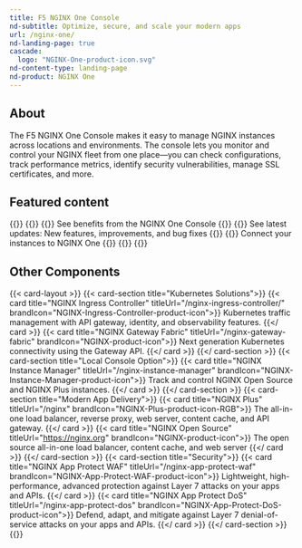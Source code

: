 ```yaml
---
title: F5 NGINX One Console
nd-subtitle: Optimize, secure, and scale your modern apps
url: /nginx-one/
nd-landing-page: true
cascade:
  logo: "NGINX-One-product-icon.svg"
nd-content-type: landing-page
nd-product: NGINX One
---
```


## About
[//]: # "These are Markdown comments to guide you through document structure. Remove them as you go, as well as any unnecessary sections."
[//]: # "Use underscores for _italics_, and double asterisks for **bold**."
[//]: # "Backticks are for `monospace`, used sparingly and reserved mostly for executable names - they can cause formatting problems. Avoid them in tables: use italics instead."
The F5 NGINX One Console makes it easy to manage NGINX instances across locations and environments. The console lets you monitor and control your NGINX fleet from one place—you can check configurations, track performance metrics, identify security vulnerabilities, manage SSL certificates, and more.

## Featured content
[//]: # "You can add a maximum of three cards: any extra will not display."
[//]: # "One card will take full width page: two will take half width each. Three will stack like an inverse pyramid."
[//]: # "Some examples of content could be the latest release note, the most common install path, and a popular new feature."
{{<card-layout>}}
  {{<card-section showAsCards="true" isFeaturedSection="true">}}
    {{<card title="Get started" titleUrl="getting-started/" isFeatured="true" icon="unplug">}}
      See benefits from the NGINX One Console
    {{</card >}}
    {{<card title="Changelog" titleUrl="changelog/" icon="clock-alert">}}
      See latest updates: New features, improvements, and bug fixes
    {{</card>}}
    {{<card title="Add an NGINX instance" titleUrl="connect-instances/add-instance/" icon="copy-plus">}}
      Connect your instances to NGINX One
    {{</card>}}
  {{</card-section>}}
{{</card-layout>}}

## Other Components
[//]: # "You can add any extra content for the page here, such as additional cards, diagrams or text."

{{< card-layout >}}
  {{< card-section title="Kubernetes Solutions">}}
    {{< card title="NGINX Ingress Controller" titleUrl="/nginx-ingress-controller/" brandIcon="NGINX-Ingress-Controller-product-icon">}}
      Kubernetes traffic management with API gateway, identity, and observability features.
    {{</ card >}}
    {{< card title="NGINX Gateway Fabric" titleUrl="/nginx-gateway-fabric" brandIcon="NGINX-product-icon">}}
      Next generation Kubernetes connectivity using the Gateway API.
    {{</ card >}}
  {{</ card-section >}}
  {{< card-section title="Local Console Option">}}
    {{< card title="NGINX Instance Manager" titleUrl="/nginx-instance-manager" brandIcon="NGINX-Instance-Manager-product-icon">}}
      Track and control NGINX Open Source and NGINX Plus instances.
    {{</ card >}}
  {{</ card-section >}}
  {{< card-section title="Modern App Delivery">}}
    {{< card title="NGINX Plus" titleUrl="/nginx" brandIcon="NGINX-Plus-product-icon-RGB">}}
      The all-in-one load balancer, reverse proxy, web server, content cache, and API gateway.
    {{</ card >}}
    {{< card title="NGINX Open Source" titleUrl="https://nginx.org" brandIcon="NGINX-product-icon">}}
      The open source all-in-one load balancer, content cache, and web server
    {{</ card >}}
  {{</ card-section >}}
  {{< card-section title="Security">}}
    {{< card title="NGINX App Protect WAF" titleUrl="/nginx-app-protect-waf" brandIcon="NGINX-App-Protect-WAF-product-icon">}}
      Lightweight, high-performance, advanced protection against Layer 7 attacks on your apps and APIs.
    {{</ card >}}
    {{< card title="NGINX App Protect DoS" titleUrl="/nginx-app-protect-dos" brandIcon="NGINX-App-Protect-DoS-product-icon">}}
      Defend, adapt, and mitigate against Layer 7 denial-of-service attacks on your apps and APIs.
    {{</ card >}}
  {{</ card-section >}}
{{</card-layout>}}